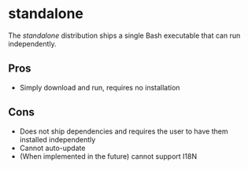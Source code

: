 # standalone

The _standalone_ distribution ships a single Bash executable that can run independently.

## Pros

* Simply download and run, requires no installation

## Cons

* Does not ship dependencies and requires the user to have them installed independently
* Cannot auto-update
* (When implemented in the future) cannot support I18N
